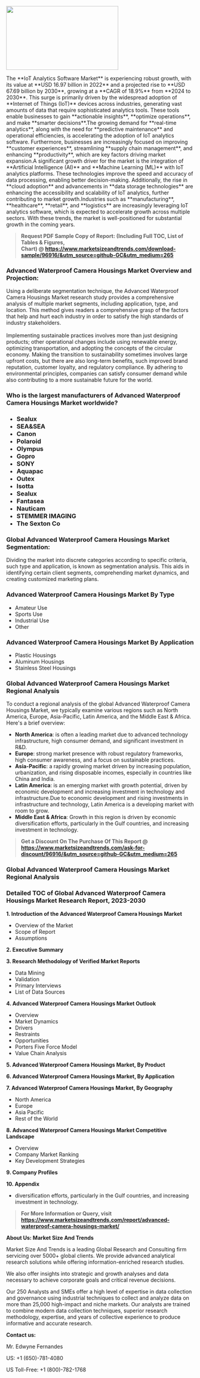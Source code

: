 <p><img class="alignnone size-medium wp-image-20088" src="https://ffe5etoiles.com/wp-content/uploads/2024/12/MST1-300x171.png" alt="" width="300" height="171" /></p>The **IoT Analytics Software Market** is experiencing robust growth, with its value at **USD 16.97 billion in 2022** and a projected rise to **USD 67.69 billion by 2030**, growing at a **CAGR of 18.9%** from **2024 to 2030**. This surge is primarily driven by the widespread adoption of **Internet of Things (IoT)** devices across industries, generating vast amounts of data that require sophisticated analytics tools. These tools enable businesses to gain **actionable insights**, **optimize operations**, and make **smarter decisions**.The growing demand for **real-time analytics**, along with the need for **predictive maintenance** and operational efficiencies, is accelerating the adoption of IoT analytics software. Furthermore, businesses are increasingly focused on improving **customer experiences**, streamlining **supply chain management**, and enhancing **productivity**, which are key factors driving market expansion.A significant growth driver for the market is the integration of **Artificial Intelligence (AI)** and **Machine Learning (ML)** with IoT analytics platforms. These technologies improve the speed and accuracy of data processing, enabling better decision-making. Additionally, the rise in **cloud adoption** and advancements in **data storage technologies** are enhancing the accessibility and scalability of IoT analytics, further contributing to market growth.Industries such as **manufacturing**, **healthcare**, **retail**, and **logistics** are increasingly leveraging IoT analytics software, which is expected to accelerate growth across multiple sectors. With these trends, the market is well-positioned for substantial growth in the coming years.</p><blockquote id="" class=""><strong>Request PDF Sample Copy of Report: (Including Full TOC, List of Tables &amp; Figures, Chart)&nbsp;@&nbsp;<strong><a href="https://www.marketsizeandtrends.com/download-sample/96916/&utm_source=github-GC&utm_medium=265" target="_blank">https://www.marketsizeandtrends.com/download-sample/96916/&utm_source=github-GC&utm_medium=265</a></strong></strong></blockquote><h3 id="" class="">Advanced Waterproof Camera Housings Market&nbsp;Overview and Projection:</h3><p id="" class="">Using a deliberate segmentation technique, the Advanced Waterproof Camera Housings Market research study provides a comprehensive analysis of multiple market segments, including application, type, and location. This method gives readers a comprehensive grasp of the factors that help and hurt each industry in order to satisfy the high standards of industry stakeholders. <br /> <br />Implementing sustainable practices involves more than just designing products; other operational changes include using renewable energy, optimizing transportation, and adopting the concepts of the circular economy. Making the transition to sustainability sometimes involves large upfront costs, but there are also long-term benefits, such improved brand reputation, customer loyalty, and regulatory compliance. By adhering to environmental principles, companies can satisfy consumer demand while also contributing to a more sustainable future for the world.</p><h3 id="" class="">Who is the largest manufacturers of&nbsp;Advanced Waterproof Camera Housings Market worldwide?</h3><h3 class=""><p><ul><li>Sealux </li><li> SEA&SEA </li><li> Canon </li><li> Polaroid </li><li> Olympus </li><li> Gopro </li><li> SONY </li><li> Aquapac </li><li> Outex </li><li> Isotta </li><li> Sealux </li><li> Fantasea </li><li> Nauticam </li><li> STEMMER IMAGING </li><li> The Sexton Co</li></ul></p></h3><h3 id="" class="">Global&nbsp;Advanced Waterproof Camera Housings Market Segmentation:</h3><p id="" class="">Dividing the market into discrete categories according to specific criteria, such type and application, is known as segmentation analysis. This aids in identifying certain client segments, comprehending market dynamics, and creating customized marketing plans.</p><h3 id="" class="">Advanced Waterproof Camera Housings Market&nbsp;By Type</h3><p><p><ul><li>Amateur Use </li><li> Sports Use </li><li> Industrial Use </li><li> Other</p></li></ul></p></p><h3 id="" class="">Advanced Waterproof Camera Housings Market&nbsp;By Application</h3><p class=""><p><ul><li>Plastic Housings </li><li> Aluminum Housings </li><li> Stainless Steel Housings</li></ul></p></p><h3 id="" class="">Global Advanced Waterproof Camera Housings Market Regional Analysis</h3><p id="" class="">To conduct a regional analysis of the global Advanced Waterproof Camera Housings Market, we typically examine various regions such as North America, Europe, Asia-Pacific, Latin America, and the Middle East &amp; Africa. Here's a brief overview:</p><ul><li><strong>North America</strong>: is often a leading market due to advanced technology infrastructure, high consumer demand, and significant investment in R&amp;D.</li><li><strong>Europe</strong>: strong market presence with robust regulatory frameworks, high consumer awareness, and a focus on sustainable practices.</li><li><strong>Asia-Pacific</strong>: a rapidly growing market driven by increasing population, urbanization, and rising disposable incomes, especially in countries like China and India.</li><li><strong>Latin America</strong>: is an emerging market with growth potential, driven by economic development and increasing investment in technology and infrastructure.Due to economic development and rising investments in infrastructure and technology, Latin America is a developing market with room to grow.</li><li><strong>Middle East &amp; Africa</strong>: Growth in this region is driven by economic diversification efforts, particularly in the Gulf countries, and increasing investment in technology.</li></ul><blockquote id="" class=""><strong>Get a Discount On The Purchase Of This Report @ <strong><a href="https://www.marketsizeandtrends.com/ask-for-discount/96916/&utm_source=github-GC&utm_medium=265" target="_blank">https://www.marketsizeandtrends.com/ask-for-discount/96916/&utm_source=github-GC&utm_medium=265</a></strong></strong></blockquote><h3 id="" class="">Global Advanced Waterproof Camera Housings Market Regional Analysis</h3><h3 id="" class="">Detailed TOC of Global Advanced Waterproof Camera Housings Market Research Report, 2023-2030</h3><p id="" class=""><strong>1. Introduction of the Advanced Waterproof Camera Housings Market</strong></p><ul><li>Overview of the Market</li><li>Scope of Report</li><li>Assumptions</li></ul><p id="" class=""><strong>2. Executive Summary</strong></p><p id="" class=""><strong>3. Research Methodology of Verified Market Reports</strong></p><ul><li>Data Mining</li><li>Validation</li><li>Primary Interviews</li><li>List of Data Sources</li></ul><p id="" class=""><strong>4. Advanced Waterproof Camera Housings Market Outlook</strong></p><ul><li>Overview</li><li>Market Dynamics</li><li>Drivers</li><li>Restraints</li><li>Opportunities</li><li>Porters Five Force Model</li><li>Value Chain Analysis</li></ul><p id="" class=""><strong>5. Advanced Waterproof Camera Housings Market, By Product</strong></p><p id="" class=""><strong>6. Advanced Waterproof Camera Housings Market, By Application</strong></p><p id="" class=""><strong>7. Advanced Waterproof Camera Housings Market, By Geography</strong></p><ul><li>North America</li><li>Europe</li><li>Asia Pacific</li><li>Rest of the World</li></ul><p id="" class=""><strong>8. Advanced Waterproof Camera Housings Market Competitive Landscape</strong></p><ul><li>Overview</li><li>Company Market Ranking</li><li>Key Development Strategies</li></ul><p id="" class=""><strong>9. Company Profiles</strong></p><p id="" class=""><strong>10. Appendix</strong></p><ul><li>diversification efforts, particularly in the Gulf countries, and increasing investment in technology.</li></ul><blockquote id="" class=""><strong>For More Information or Query, visit <strong><strong><a href="https://www.marketsizeandtrends.com/report/advanced-waterproof-camera-housings-market/" target="_blank">https://www.marketsizeandtrends.com/report/advanced-waterproof-camera-housings-market/</a></strong></strong></strong></blockquote><p id="" class=""><strong>About Us: Market Size And Trends</strong></p><p id="" class="">Market Size And Trends is a leading Global Research and Consulting firm servicing over 5000+ global clients. We provide advanced analytical research solutions while offering information-enriched research studies.</p><p id="" class="">We also offer insights into strategic and growth analyses and data necessary to achieve corporate goals and critical revenue decisions.</p><p id="" class="">Our 250 Analysts and SMEs offer a high level of expertise in data collection and governance using industrial techniques to collect and analyze data on more than 25,000 high-impact and niche markets. Our analysts are trained to combine modern data collection techniques, superior research methodology, expertise, and years of collective experience to produce informative and accurate research.</p><p id="" class=""><strong>Contact us:</strong></p><p id="" class="">Mr. Edwyne Fernandes</p><p id="" class="">US: +1 (650)-781-4080</p><p id="" class="">US Toll-Free: +1 (800)-782-1768</p>
